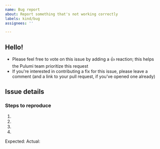 ```yaml
---
name: Bug report
about: Report something that's not working correctly
labels: kind/bug
assignees: ''

---
```


## Hello!
<!-- Please leave this section as-is, it's designed to help others in the community know how to interact with our GitHub issues. -->

- Please feel free to vote on this issue by adding a 👍 reaction; this helps the Pulumi team prioritize this request
- If you're interested in contributing a fix for this issue, please leave a comment (and a link to your pull request, if you've opened one already)

## Issue details

<!-- Please provide a general summary of the issue, including what you're trying to accomplish. -->

### Steps to reproduce
<!-- Provide a link to a live example or an unambiguous set of steps to reproduce this bug. Tell us what you expected to happen, and what happened instead. Please include code to reproduce, if relevant. -->

1.
2.
3.
4.

Expected: <!-- What did you expect to happen? -->
Actual: <!-- What happens instead? -->
